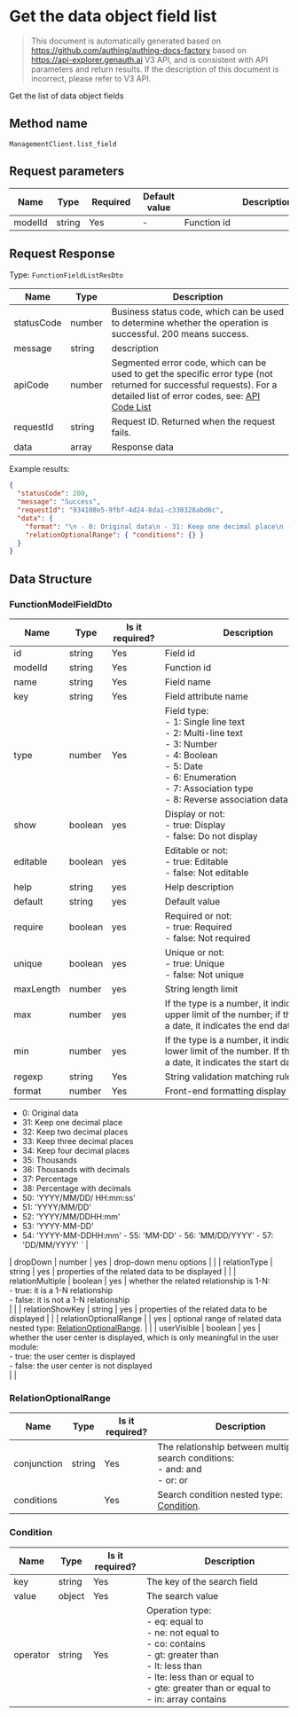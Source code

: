 # Get the data object field list

<!--
Warning ⚠️:
Do not modify this document directly,
https://github.com/Authing/authing-docs-factory
Use this project to generate
-->

<LastUpdated />

> This document is automatically generated based on https://github.com/authing/authing-docs-factory based on https://api-explorer.genauth.ai V3 API, and is consistent with API parameters and return results. If the description of this document is incorrect, please refer to V3 API.

Get the list of data object fields

## Method name

`ManagementClient.list_field`

## Request parameters

| Name    | Type   | <div style="width:80px">Required</div> | <div style="width:60px">Default value</div> | <div style="width:300px">Description</div> | <div style="width:200px">Sample value</div> |
| ------- | ------ | -------------------------------------- | ------------------------------------------- | ------------------------------------------ | ------------------------------------------- |
| modelId | string | Yes                                    | -                                           | Function id                                |                                             |

## Request Response

Type: `FunctionFieldListResDto`

| Name       | Type   | Description                                                                                                                                                                                                                                                                                                                                    |
| ---------- | ------ | ---------------------------------------------------------------------------------------------------------------------------------------------------------------------------------------------------------------------------------------------------------------------------------------------------------------------------------------------- |
| statusCode | number | Business status code, which can be used to determine whether the operation is successful. 200 means success.                                                                                                                                                                                                                                   |
| message    | string | description                                                                                                                                                                                                                                                                                                                                    |
| apiCode    | number | Segmented error code, which can be used to get the specific error type (not returned for successful requests). For a detailed list of error codes, see: [API Code List](https://api-explorer.genauth.ai/?tag=group/%E5%BC%80%E5%8F%91%E5%87%86%E5%A4%87#tag/%E5%BC%80%E5%8F%91%E5%87%86%E5%A4%87/%E9%94%99%E8%AF%AF%E5%A4%84%E7%90%86/apiCode) |
| requestId  | string | Request ID. Returned when the request fails.                                                                                                                                                                                                                                                                                                   |
| data       | array  | Response data                                                                                                                                                                                                                                                                                                                                  |

Example results:

```json
{
  "statusCode": 200,
  "message": "Success",
  "requestId": "934108e5-9fbf-4d24-8da1-c330328abd6c",
  "data": {
    "format": "\n - 0: Original data\n - 31: Keep one decimal place\n - 32: Keep two decimal places\n - 33: Keep three decimal places\n - 34: Keep four decimal places\n - 35: Thousands\n - 36: Thousands with decimals\n - 37: Percentage\n - 38: Percentage with decimals\n - 50: 'YYYY/MM/DD/ HH:mm:ss'\n - 51: 'YYYY/MM/DD'\n - 52: 'YYYY/MM/DDHH:mm'\n - 53: 'YYYY-MM-DD'\n - 54: 'YYYY-MM-DDHH:mm'\n - 55: 'MM-DD'\n - 56: 'MM/DD/YYYY'\n - 57: 'DD/MM/YYYY'\n ",
    "relationOptionalRange": { "conditions": {} }
  }
}
```

## Data Structure

### <a id="FunctionModelFieldDto"></a> FunctionModelFieldDto

| Name      | Type    | <div style="width:80px">Is it required?</div> | <div style="width:300px">Description</div>                                                                                                                                                                 | <div style="width:200px">Sample value</div> |
| --------- | ------- | --------------------------------------------- | ---------------------------------------------------------------------------------------------------------------------------------------------------------------------------------------------------------- | ------------------------------------------- |
| id        | string  | Yes                                           | Field id                                                                                                                                                                                                   |                                             |
| modelId   | string  | Yes                                           | Function id                                                                                                                                                                                                |                                             |
| name      | string  | Yes                                           | Field name                                                                                                                                                                                                 |                                             |
| key       | string  | Yes                                           | Field attribute name                                                                                                                                                                                       |                                             |
| type      | number  | Yes                                           | Field type:<br> - 1: Single line text<br> - 2: Multi-line text<br> - 3: Number<br> - 4: Boolean<br> - 5: Date<br> - 6: Enumeration<br> - 7: Association type<br> - 8: Reverse association data display<br> |                                             |
| show      | boolean | yes                                           | Display or not:<br> - true: Display<br> - false: Do not display<br>                                                                                                                                        |                                             |
| editable  | boolean | yes                                           | Editable or not:<br> - true: Editable<br> - false: Not editable<br>                                                                                                                                        |                                             |
| help      | string  | yes                                           | Help description                                                                                                                                                                                           |                                             |
| default   | string  | yes                                           | Default value                                                                                                                                                                                              |                                             |
| require   | boolean | yes                                           | Required or not:<br> - true: Required<br> - false: Not required<br>                                                                                                                                        |                                             |
| unique    | boolean | yes                                           | Unique or not:<br> - true: Unique<br> - false: Not unique<br>                                                                                                                                              |                                             |
| maxLength | number  | yes                                           | String length limit                                                                                                                                                                                        |                                             |
| max       | number  | yes                                           | If the type is a number, it indicates the upper limit of the number; if the type is a date, it indicates the end date                                                                                      |                                             |
| min       | number  | yes                                           | If the type is a number, it indicates the lower limit of the number. If the type is a date, it indicates the start date.                                                                                   |                                             |
| regexp    | string  | Yes                                           | String validation matching rules                                                                                                                                                                           |                                             |
| format    | number  | Yes                                           | Front-end formatting display rules:                                                                                                                                                                        | `                                           |

- 0: Original data
- 31: Keep one decimal place
- 32: Keep two decimal places
- 33: Keep three decimal places
- 34: Keep four decimal places
- 35: Thousands
- 36: Thousands with decimals
- 37: Percentage
- 38: Percentage with decimals
- 50: 'YYYY/MM/DD/ HH:mm:ss'
- 51: 'YYYY/MM/DD'
- 52: 'YYYY/MM/DDHH:mm'
- 53: 'YYYY-MM-DD'
- 54: 'YYYY-MM-DDHH:mm' - 55: 'MM-DD' - 56: 'MM/DD/YYYY' - 57: 'DD/MM/YYYY' ` |

| dropDown | number | yes | drop-down menu options | |
| relationType | string | yes | properties of the related data to be displayed | |
| relationMultiple | boolean | yes | whether the related relationship is 1-N:<br> - true: it is a 1-N relationship<br> - false: it is not a 1-N relationship<br> | |
| relationShowKey | string | yes | properties of the related data to be displayed | |
| relationOptionalRange | | yes | optional range of related data nested type: <a href="#RelationOptionalRange">RelationOptionalRange</a>. | |
| userVisible | boolean | yes | whether the user center is displayed, which is only meaningful in the user module:<br> - true: the user center is displayed<br> - false: the user center is not displayed<br> | |

### <a id="RelationOptionalRange"></a> RelationOptionalRange

| Name        | Type   | <div style="width:80px">Is it required?</div> | <div style="width:300px">Description</div>                                            | <div style="width:200px">Sample value</div> |
| ----------- | ------ | --------------------------------------------- | ------------------------------------------------------------------------------------- | ------------------------------------------- |
| conjunction | string | Yes                                           | The relationship between multiple search conditions: <br> - and: and<br> - or: or<br> |                                             |
| conditions  |        | Yes                                           | Search condition nested type: <a href="#Condition">Condition</a>.                     |                                             |

### <a id="Condition"></a> Condition

| Name     | Type   | <div style="width:80px">Is it required?</div> | <div style="width:300px">Description</div>                                                                                                                                                                                         | <div style="width:200px">Sample value</div> |
| -------- | ------ | --------------------------------------------- | ---------------------------------------------------------------------------------------------------------------------------------------------------------------------------------------------------------------------------------- | ------------------------------------------- |
| key      | string | Yes                                           | The key of the search field                                                                                                                                                                                                        |                                             |
| value    | object | Yes                                           | The search value                                                                                                                                                                                                                   |                                             |
| operator | string | Yes                                           | Operation type: <br> - eq: equal to <br> - ne: not equal to <br> - co: contains <br> - gt: greater than <br> - lt: less than <br> - lte: less than or equal to <br> - gte: greater than or equal to <br> - in: array contains <br> |                                             |
